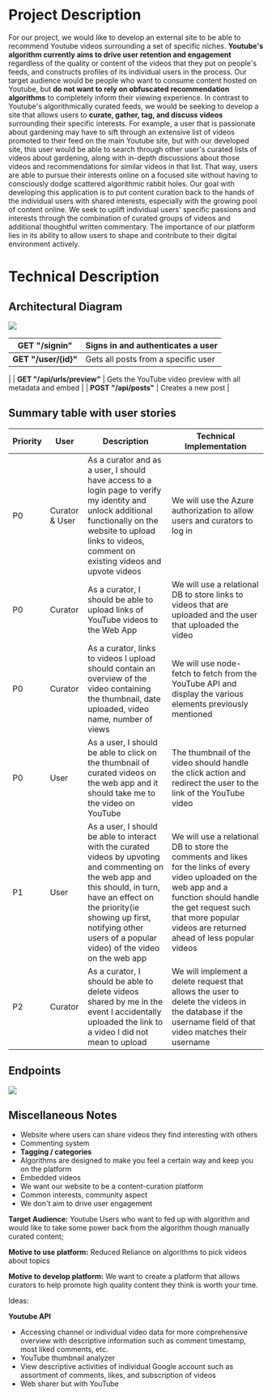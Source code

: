 # **Project Description**

For our project, we would like to develop an external site to be able to recommend Youtube videos surrounding a set of specific niches. **Youtube's algorithm currently aims to drive user retention and engagement** regardless of the quality or content of the videos that they put on people's feeds, and constructs profiles of its individual users in the process. Our target audience would be people who want to consume content hosted on Youtube, but **do not want to rely on obfuscated recommendation algorithms** to completely inform their viewing experience. In contrast to Youtube's algorithmically curated feeds, we would be seeking to develop a site that allows users to **curate, gather, tag, and discuss videos** surrounding their specific interests. For example, a user that is passionate about gardening may have to sift through an extensive list of videos promoted to their feed on the main Youtube site, but with our developed site, this user would be able to search through other user's curated lists of videos about gardening, along with in-depth discussions about those videos and recommendations for similar videos in that list. That way, users are able to pursue their interests online on a focused site without having to consciously dodge scattered algorithmic rabbit holes. Our goal with developing this application is to put content curation back to the hands of the individual users with shared interests, especially with the growing pool of content online. We seek to uplift individual users' specific passions and interests through the combination of curated groups of videos and additional thoughtful written commentary. The importance of our platform lies in its ability to allow users to shape and contribute to their digital environment actively.

# **Technical Description**

## Architectural Diagram

![](RackMultipart20231110-1-ld28fe_html_52f032282b43008d.png)

| **GET "/signin"** | Signs in and authenticates a user |
| --- | --- |
| **GET "/user/{id}"** | Gets all posts from a specific user
 |
| **GET "/api/urls/preview"** | Gets the YouTube video preview with all metadata and embed |
| **POST "/api/posts"** | Creates a new post |

##


##


##


## Summary table with user stories

| Priority | User | Description | Technical Implementation |
| --- | --- | --- | --- |
| P0 | Curator & User | As a curator and as a user, I should have access to a login page to verify my identity and unlock additional functionally on the website to upload links to videos, comment on existing videos and upvote videos | We will use the Azure authorization to allow users and curators to log in |
| P0 | Curator | As a curator, I should be able to upload links of YouTube videos to the Web App | We will use a relational DB to store links to videos that are uploaded and the user that uploaded the video |
| P0 | Curator | As a curator, links to videos I upload should contain an overview of the video containing the thumbnail, date uploaded, video name, number of views | We will use node-fetch to fetch from the YouTube API and display the various elements previously mentioned |
| P0 | User | As a user, I should be able to click on the thumbnail of curated videos on the web app and it should take me to the video on YouTube | The thumbnail of the video should handle the click action and redirect the user to the link of the YouTube video |
| P1 | User | As a user, I should be able to interact with the curated videos by upvoting and commenting on the web app and this should, in turn, have an effect on the priority(ie showing up first, notifying other users of a popular video) of the video on the web app | We will use a relational DB to store the comments and likes for the links of every video uploaded on the web app and a function should handle the get request such that more popular videos are returned ahead of less popular videos |
| P2 | Curator | As a curator, I should be able to delete videos shared by me in the event I accidentally uploaded the link to a video I did not mean to upload | We will implement a delete request that allows the user to delete the videos in the database if the username field of that video matches their username |

## Endpoints

![](RackMultipart20231110-1-ld28fe_html_73b503f6ca3965c0.png)

## Miscellaneous Notes

- Website where users can share videos they find interesting with others
- Commenting system
- **Tagging / categories**
- Algorithms are designed to make you feel a certain way and keep you on the platform
- Embedded videos
- We want our website to be a content-curation platform
- Common interests, community aspect
- We don't aim to drive user engagement

**Target Audience:** Youtube Users who want to fed up with algorithm and would like to take some power back from the algorithm though manually curated content;

**Motive to use platform:** Reduced Reliance on algorithms to pick videos about topics

**Motive to develop platform:** We want to create a platform that allows curators to help promote high quality content they think is worth your time.

Ideas:

**Youtube API**

- Accessing channel or individual video data for more comprehensive overview with descriptive information such as comment timestamp, most liked comments, etc.
- YouTube thumbnail analyzer
- View descriptive activities of individual Google account such as assortment of comments, likes, and subscription of videos
- Web sharer but with YouTube